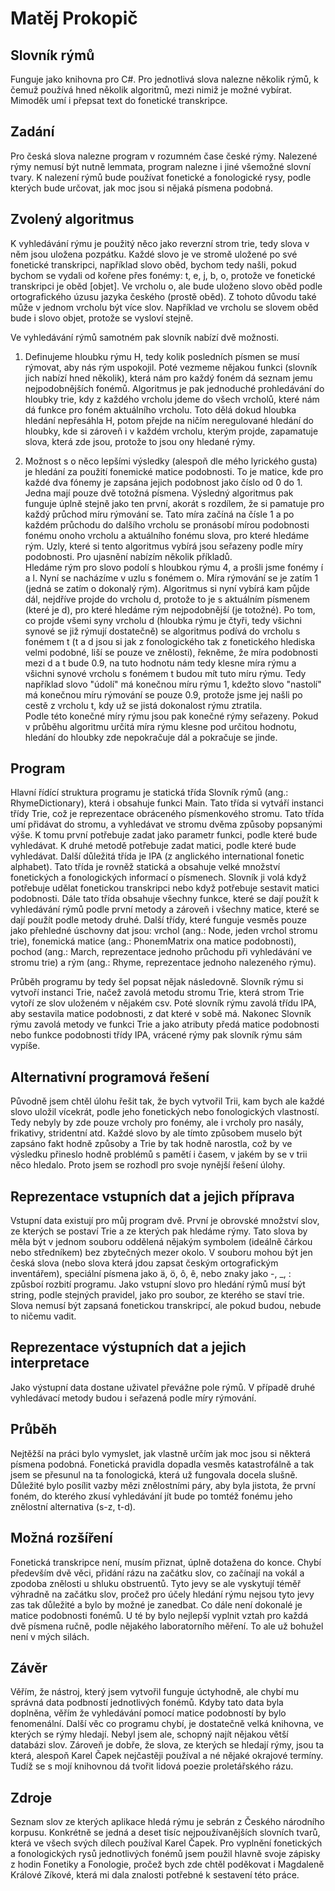 # Matěj Prokopič

## Slovník rýmů
Funguje jako knihovna pro C#. Pro jednotlivá slova nalezne několik rýmů, k čemuž používá hned několik algoritmů, mezi nimiž je možné vybírat. Mimoděk umí i přepsat text do fonetické transkripce.

## Zadání
Pro česká slova nalezne program v rozumném čase české rýmy. Nalezené rýmy nemusí být nutně lemmata, program nalezne i jiné všemožné slovní tvary. K nalezení rýmů bude používat fonetické a fonologické rysy, podle kterých bude určovat, jak moc jsou si nějaká písmena podobná.

## Zvolený algoritmus
K vyhledávání rýmu je použitý něco jako reverzní strom trie, tedy slova v něm jsou uložena pozpátku. Každé slovo je ve stromě uložené po své fonetické transkripci, například slovo oběd, bychom tedy našli, pokud bychom se vydali od kořene přes fonémy: t, e, j, b, o, protože ve fonetické transkripci je oběd \[objet\]. Ve vrcholu o, ale bude uloženo slovo oběd podle ortografického úzusu jazyka českého (prostě oběd). Z tohoto důvodu také může v jednom vrcholu být více slov. Například ve vrcholu se slovem oběd bude i slovo objet, protože se vysloví stejně. 

Ve vyhledávání rýmů samotném pak slovník nabízí dvě možnosti.

1) Definujeme hloubku rýmu H, tedy kolik posledních písmen se musí rýmovat, aby nás rým uspokojil. Poté vezmeme nějakou funkci (slovník jich nabízí hned několik), která nám pro každý foném dá seznam jemu nejpodobnějších fonémů. Algoritmus je pak jednoduché prohledávání do hloubky trie, kdy z každého vrcholu jdeme do všech vrcholů, které nám dá funkce pro foném aktuálního vrcholu. Toto dělá dokud hloubka hledání nepřesáhla H, potom přejde na ničím neregulované hledání do hloubky, kde si zároveň i v každém vrcholu, kterým projde, zapamatuje slova, která zde jsou, protože to jsou ony hledané rýmy.

2) Možnost s o něco lepšími výsledky (alespoň dle mého lyrického gusta) je hledání za použití fonemické matice podobnosti. To je matice, kde pro každé dva fónemy je zapsána jejich podobnost jako číslo od 0 do 1. Jedna mají pouze dvě totožná písmena. Výsledný algoritmus pak funguje úplně stejně jako ten první, akorát s rozdílem, že si pamatuje pro každý průchod míru rýmování se. Tato míra začíná na čísle 1 a po každém průchodu do dalšího vrcholu se pronásobí mírou podobnosti fonému onoho vrcholu a aktuálního fonému slova, pro které hledáme rým. Uzly, které si tento algoritmus vybírá jsou seřazeny podle míry podobnosti. Pro ujasnění nabízím několik příkladů. <br>
Hledáme rým pro slovo podolí s hloubkou rýmu 4, a prošli jsme fonémy í a l. Nyní se nacházíme v uzlu s fonémem o. Míra rýmování se je zatím 1 (jedná se zatím o dokonalý rým). Algoritmus si nyní vybírá kam půjde dál, nejdříve projde do vrcholu d, protože to je s aktuálním písmenem (které je d), pro které hledáme rým nejpodobnější (je totožné). Po tom, co projde všemi syny vrcholu d (hloubka rýmu je čtyři, tedy všichni synové se již rýmují dostatečně) se algoritmus podívá do vrcholu s fonémem t (t a d jsou si jak z fonologického tak z fonetického hlediska velmi podobné, liší se pouze ve znělosti), řekněme, že míra podobnosti mezi d a t bude 0.9, na tuto hodnotu nám tedy klesne míra rýmu a všichni synové vrcholu s fonémem t budou mít tuto míru rýmu. Tedy například slovo "údolí" má konečnou míru rýmu 1, kdežto slovo "nastolí" má konečnou míru rýmování se pouze 0.9, protože jsme jej našli po cestě z vrcholu t, kdy už se jistá dokonalost rýmu ztratila. <br>
Podle této konečné míry rýmu jsou pak konečné rýmy seřazeny. Pokud v průběhu algoritmu určitá míra rýmu klesne pod určitou hodnotu, hledání do hloubky zde nepokračuje dál a pokračuje se jinde.

## Program
Hlavní řídící struktura programu je statická třída Slovník rýmů (ang.: RhymeDictionary), která i obsahuje funkci Main. Tato třída si vytváří instanci třídy Trie, což je reprezentace obráceného písmenkového stromu. Tato třída umí přidávat do stromu, a vyhledávat ve stromu dvěma způsoby popsanými výše. K tomu první potřebuje zadat jako parametr funkci, podle které bude vyhledávat. K druhé metodě potřebuje zadat matici, podle které bude vyhledávat. Další důležitá třída je IPA (z anglického international fonetic alphabet). Tato třída je rovněž statická a obsahuje velké množství fonetických a fonologických informací o písmenech. Slovník ji volá když potřebuje udělat fonetickou transkripci nebo když potřebuje sestavit matici podobnosti. Dále tato třída obsahuje všechny funkce, které se dají použít k vyhledávání rýmů podle první metody a zároveň i všechny matice, které se dají použít podle metody druhé. Další třídy, které funguje vesměs pouze jako přehledné úschovny dat jsou: vrchol (ang.: Node, jeden vrchol stromu trie), fonemická matice (ang.: PhonemMatrix ona matice podobnosti), pochod (ang.: March, reprezentace jednoho průchodu při vyhledávání ve stromu trie) a rým (ang.: Rhyme, reprezentace jednoho nalezeného rýmu). 

Průběh programu by tedy šel popsat nějak následovně. Slovník rýmu si vytvoří instanci Trie, načež zavolá metodu stromu Trie, která strom Trie vytoří ze slov uloženém v nějakém csv. Poté slovník rýmu zavolá třídu IPA, aby sestavila matice podobnosti, z dat které v sobě má. Nakonec Slovník rýmu zavolá metody ve funkci Trie a jako atributy předá matice podobnosti nebo funkce podobnosti třídy IPA, vrácené rýmy pak slovník rýmu sám vypíše.

## Alternativní programová řešení
Původně jsem chtěl úlohu řešit tak, že bych vytvořil Trii, kam bych ale každé slovo uložil vícekrát, podle jeho fonetických nebo fonologických vlastností. Tedy nebyly by zde pouze vrcholy pro fonémy, ale i vrcholy pro nasály, frikativy, stridentní atd. Každé slovo by ale tímto způsobem muselo být zapsáno fakt hodně způsoby a Trie by tak hodně narostla, což by ve výsledku přineslo hodně problémů s pamětí i časem, v jakém by se v trii něco hledalo. Proto jsem se rozhodl pro svoje nynější řešení úlohy.

## Reprezentace vstupních dat a jejich příprava
Vstupní data existují pro můj program dvě. První je obrovské množství slov, ze kterých se postaví Trie a ze kterých pak hledáme rýmy. Tato slova by měla být v jednom souboru oddělená nějakým symbolem (ideálně čárkou nebo středníkem) bez zbytečných mezer okolo. V souboru mohou být jen česká slova (nebo slova která jdou zapsat českým ortografickým inventářem), speciální písmena jako ä, ö, ô, ê, nebo znaky jako -, _, : způsboí rozbití programu. Jako vstupní slovo pro hledání rýmů musí být string, podle stejných pravidel, jako pro soubor, ze kterého se staví trie. Slova nemusí být zapsaná fonetickou transkripcí, ale pokud budou, nebude to ničemu vadit.

## Reprezentace výstupních dat a jejich interpretace
Jako výstupní data dostane uživatel převážne pole rýmů. V případě druhé vyhledávací metody budou i seřazená podle míry rýmování.

## Průběh
Nejtěžší na práci bylo vymyslet, jak vlastně určím jak moc jsou si některá písmena podobná. Fonetická pravidla dopadla vesměs katastrofálně a tak jsem se přesunul na ta fonologická, která už fungovala docela slušně. Důležité bylo posílit vazby mězi znělostními páry, aby byla jistota, že první foném, do kterého zkusí vyhledávání jít bude po tomtéž fonému jeho znělostní alternativa (s-z, t-d).

## Možná rozšíření
Fonetická transkripce není, musím přiznat, úplně dotažena do konce. Chybí především dvě věci, přidání rázu na začátku slov, co začínají na vokál a zpodoba znělosti u shluku obstruentů. Tyto jevy se ale vyskytují téměř výhradně na začátku slov, pročež pro účely hledání rýmu nejsou tyto jevy zas tak důležité a bylo by možné je zanedbat. Co dále není dokonalé je matice podobnosti fonémů. U té by bylo nejlepší vyplnit vztah pro každá dvě písmena ručně, podle nějakého laboratorního měření. To ale už bohužel není v mých silách.

## Závěr
Věřím, že nástroj, který jsem vytvořil funguje úctyhodně, ale chybí mu správná data podbností jednotlivých fonémů. Kdyby tato data byla doplněna, věřím že vyhledávání pomocí matice podobností by bylo fenomenální. Další věc co programu chybí, je dostatečně velká knihovna, ve kterých se rýmy hledají. Nebyl jsem ale, schopný najít nějakou větší databázi slov. Zároveň je dobře, že slova, ze kterých se hledají rýmy, jsou ta která, alespoň Karel Čapek nejčastěji používal a né nějaké okrajové termíny. Tudíž se s mojí knihovnou dá tvořit lidová poezie proletářského rázu.

## Zdroje
Seznam slov ze kterých aplikace hledá rýmu je sebrán z Českého národního korpusu. Konkrétně se jedná a deset tisíc nejpoužívanějších slovních tvarů, která ve všech svých dílech používal Karel Čapek. Pro vyplnění fonetických a fonologických rysů jednotlivých fonémů jsem použil hlavně svoje zápisky z hodin Fonetiky a Fonologie, pročež bych zde chtěl poděkovat i Magdaleně Králové Zíkové, která mi dala znalosti potřebné k sestavení této práce.
